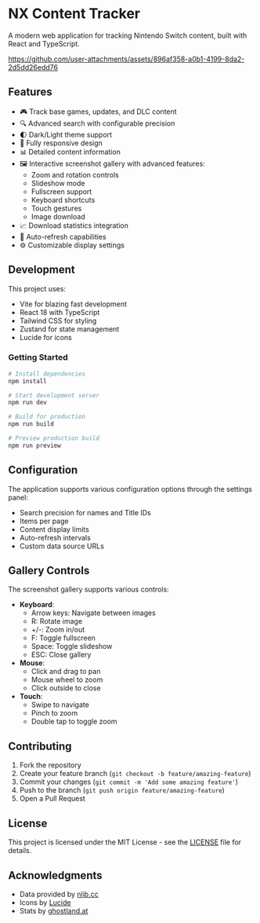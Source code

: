 # NX Content Tracker

A modern web application for tracking Nintendo Switch content, built with React and TypeScript.

https://github.com/user-attachments/assets/896af358-a0b1-4199-8da2-2d5dd26edd76

## Features

- 🎮 Track base games, updates, and DLC content
- 🔍 Advanced search with configurable precision
- 🌓 Dark/Light theme support
- 📱 Fully responsive design
- 📊 Detailed content information
- 🖼️ Interactive screenshot gallery with advanced features:
  - Zoom and rotation controls
  - Slideshow mode
  - Fullscreen support
  - Keyboard shortcuts
  - Touch gestures
  - Image download
- 📈 Download statistics integration
- 🔄 Auto-refresh capabilities
- ⚙️ Customizable display settings

## Development

This project uses:
- Vite for blazing fast development
- React 18 with TypeScript
- Tailwind CSS for styling
- Zustand for state management
- Lucide for icons

### Getting Started

```bash
# Install dependencies
npm install

# Start development server
npm run dev

# Build for production
npm run build

# Preview production build
npm run preview
```

## Configuration

The application supports various configuration options through the settings panel:

- Search precision for names and Title IDs
- Items per page
- Content display limits
- Auto-refresh intervals
- Custom data source URLs

## Gallery Controls

The screenshot gallery supports various controls:
- **Keyboard**:
  - Arrow keys: Navigate between images
  - R: Rotate image
  - +/-: Zoom in/out
  - F: Toggle fullscreen
  - Space: Toggle slideshow
  - ESC: Close gallery
- **Mouse**:
  - Click and drag to pan
  - Mouse wheel to zoom
  - Click outside to close
- **Touch**:
  - Swipe to navigate
  - Pinch to zoom
  - Double tap to toggle zoom

## Contributing

1. Fork the repository
2. Create your feature branch (`git checkout -b feature/amazing-feature`)
3. Commit your changes (`git commit -m 'Add some amazing feature'`)
4. Push to the branch (`git push origin feature/amazing-feature`)
5. Open a Pull Request

## License

This project is licensed under the MIT License - see the [LICENSE](LICENSE) file for details.

## Acknowledgments

- Data provided by [nlib.cc](https://nlib.cc)
- Icons by [Lucide](https://lucide.dev)
- Stats by [ghostland.at](https://stats.ghostland.at)
